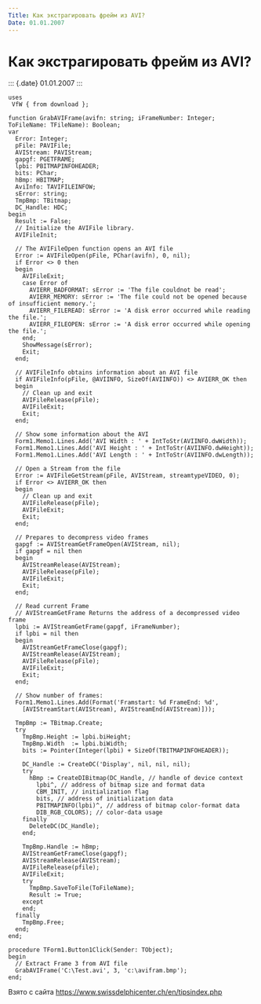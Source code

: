 ```yaml
---
Title: Как экстрагировать фрейм из AVI?
Date: 01.01.2007
---
```



Как экстрагировать фрейм из AVI?
================================

::: {.date}
01.01.2007
:::

    uses 
     VfW { from download }; 
     
    function GrabAVIFrame(avifn: string; iFrameNumber: Integer; ToFileName: TFileName): Boolean; 
    var 
      Error: Integer; 
      pFile: PAVIFile; 
      AVIStream: PAVIStream; 
      gapgf: PGETFRAME; 
      lpbi: PBITMAPINFOHEADER; 
      bits: PChar; 
      hBmp: HBITMAP; 
      AviInfo: TAVIFILEINFOW; 
      sError: string; 
      TmpBmp: TBitmap; 
      DC_Handle: HDC; 
    begin 
      Result := False; 
      // Initialize the AVIFile library. 
      AVIFileInit; 
     
      // The AVIFileOpen function opens an AVI file 
      Error := AVIFileOpen(pFile, PChar(avifn), 0, nil); 
      if Error <> 0 then 
      begin 
        AVIFileExit; 
        case Error of 
          AVIERR_BADFORMAT: sError := 'The file couldnot be read'; 
          AVIERR_MEMORY: sError := 'The file could not be opened because of insufficient memory.'; 
          AVIERR_FILEREAD: sError := 'A disk error occurred while reading the file.'; 
          AVIERR_FILEOPEN: sError := 'A disk error occurred while opening the file.'; 
        end; 
        ShowMessage(sError); 
        Exit; 
      end; 
     
      // AVIFileInfo obtains information about an AVI file 
      if AVIFileInfo(pFile, @AVIINFO, SizeOf(AVIINFO)) <> AVIERR_OK then 
      begin 
        // Clean up and exit 
        AVIFileRelease(pFile); 
        AVIFileExit; 
        Exit; 
      end; 
     
      // Show some information about the AVI 
      Form1.Memo1.Lines.Add('AVI Width : ' + IntToStr(AVIINFO.dwWidth)); 
      Form1.Memo1.Lines.Add('AVI Height : ' + IntToStr(AVIINFO.dwHeight)); 
      Form1.Memo1.Lines.Add('AVI Length : ' + IntToStr(AVIINFO.dwLength)); 
     
      // Open a Stream from the file 
      Error := AVIFileGetStream(pFile, AVIStream, streamtypeVIDEO, 0); 
      if Error <> AVIERR_OK then 
      begin 
        // Clean up and exit 
        AVIFileRelease(pFile); 
        AVIFileExit; 
        Exit; 
      end; 
     
      // Prepares to decompress video frames 
      gapgf := AVIStreamGetFrameOpen(AVIStream, nil); 
      if gapgf = nil then 
      begin 
        AVIStreamRelease(AVIStream); 
        AVIFileRelease(pFile); 
        AVIFileExit; 
        Exit; 
      end; 
     
      // Read current Frame 
      // AVIStreamGetFrame Returns the address of a decompressed video frame 
      lpbi := AVIStreamGetFrame(gapgf, iFrameNumber); 
      if lpbi = nil then 
      begin 
        AVIStreamGetFrameClose(gapgf); 
        AVIStreamRelease(AVIStream); 
        AVIFileRelease(pFile); 
        AVIFileExit; 
        Exit; 
      end; 
     
      // Show number of frames: 
      Form1.Memo1.Lines.Add(Format('Framstart: %d FrameEnd: %d', 
        [AVIStreamStart(AVIStream), AVIStreamEnd(AVIStream)])); 
     
      TmpBmp := TBitmap.Create; 
      try 
        TmpBmp.Height := lpbi.biHeight; 
        TmpBmp.Width  := lpbi.biWidth; 
        bits := Pointer(Integer(lpbi) + SizeOf(TBITMAPINFOHEADER)); 
     
        DC_Handle := CreateDC('Display', nil, nil, nil); 
        try 
          hBmp := CreateDIBitmap(DC_Handle, // handle of device context 
            lpbi^, // address of bitmap size and format data 
            CBM_INIT, // initialization flag 
            bits, // address of initialization data 
            PBITMAPINFO(lpbi)^, // address of bitmap color-format data 
            DIB_RGB_COLORS); // color-data usage 
        finally 
          DeleteDC(DC_Handle); 
        end; 
     
        TmpBmp.Handle := hBmp; 
        AVIStreamGetFrameClose(gapgf); 
        AVIStreamRelease(AVIStream); 
        AVIFileRelease(pfile); 
        AVIFileExit; 
        try 
          TmpBmp.SaveToFile(ToFileName); 
          Result := True; 
        except 
        end; 
      finally 
        TmpBmp.Free; 
      end; 
    end; 
     
    procedure TForm1.Button1Click(Sender: TObject); 
    begin 
      // Extract Frame 3 from AVI file 
      GrabAVIFrame('C:\Test.avi', 3, 'c:\avifram.bmp'); 
    end; 

Взято с сайта <https://www.swissdelphicenter.ch/en/tipsindex.php>
